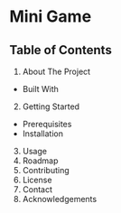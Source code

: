 # Mini Game
## Table of Contents
1. About The Project
 - Built With
2. Getting Started
 - Prerequisites
 - Installation
3. Usage
4. Roadmap
5. Contributing
6. License
7. Contact
8. Acknowledgements
